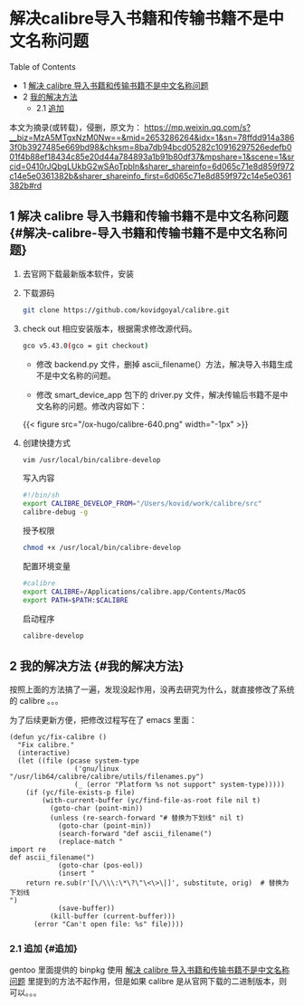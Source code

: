 # 解决calibre导入书籍和传输书籍不是中文名称问题


<div class="ox-hugo-toc toc has-section-numbers">

<div class="heading">Table of Contents</div>

- <span class="section-num">1</span> [解决 calibre 导入书籍和传输书籍不是中文名称问题](#解决-calibre-导入书籍和传输书籍不是中文名称问题)
- <span class="section-num">2</span> [我的解决方法](#我的解决方法)
    - <span class="section-num">2.1</span> [追加](#追加)

</div>
<!--endtoc-->


本文为摘录(或转载)，侵删，原文为： https://mp.weixin.qq.com/s?__biz=MzA5MTgxNzM0Nw==&mid=2653286264&idx=1&sn=78ffdd914a3863f0b3927485e669bd98&chksm=8ba7db94bcd05282c10916297526edefb001f4b88ef18434c85e20d44a784893a1b91b80df37&mpshare=1&scene=1&srcid=0410rJQbgLUkbG2wSAoTpbln&sharer_shareinfo=6d065c71e8d859f972c14e5e0361382b&sharer_shareinfo_first=6d065c71e8d859f972c14e5e0361382b#rd



## <span class="section-num">1</span> 解决 calibre 导入书籍和传输书籍不是中文名称问题 {#解决-calibre-导入书籍和传输书籍不是中文名称问题}

1.  去官网下载最新版本软件，安装

2.  下载源码
    ```sh
    git clone https://github.com/kovidgoyal/calibre.git
    ```

3.  check out 相应安装版本，根据需求修改源代码。
    ```sh
    gco v5.43.0(gco = git checkout)
    ```

    -   修改 backend.py 文件，删掉 ascii_filename(）方法，解决导入书籍生成不是中文名称的问题。

    -   修改 smart_device_app 包下的 driver.py 文件，解决传输后书籍不是中文名称的问题。修改内容如下：

    {{< figure src="/ox-hugo/calibre-640.png" width="-1px" >}}

4.  创建快捷方式
    ```sh
    vim /usr/local/bin/calibre-develop
    ```
    写入内容
    ```sh
    #!/bin/sh
    export CALIBRE_DEVELOP_FROM="/Users/kovid/work/calibre/src"
    calibre-debug -g
    ```
    授予权限
    ```sh
    chmod +x /usr/local/bin/calibre-develop
    ```
    配置环境变量
    ```sh
    #calibre
    export CALIBRE=/Applications/calibre.app/Contents/MacOS
    export PATH=$PATH:$CALIBRE
    ```
    启动程序
    ```sh
    calibre-develop
    ```


## <span class="section-num">2</span> 我的解决方法 {#我的解决方法}

按照上面的方法搞了一遍，发现没起作用，没再去研究为什么，就直接修改了系统的 calibre 。。。

为了后续更新方便，把修改过程写在了 emacs 里面：

```emacs-lisp
(defun yc/fix-calibre ()
  "Fix calibre."
  (interactive)
  (let ((file (pcase system-type
                ('gnu/linux "/usr/lib64/calibre/calibre/utils/filenames.py")
                (_ (error "Platform %s not support" system-type)))))
    (if (yc/file-exists-p file)
        (with-current-buffer (yc/find-file-as-root file nil t)
          (goto-char (point-min))
          (unless (re-search-forward "# 替换为下划线" nil t)
            (goto-char (point-min))
            (search-forward "def ascii_filename(")
            (replace-match "
import re
def ascii_filename(")
            (goto-char (pos-eol))
            (insert "
    return re.sub(r'[\/\\\:\*\?\"\<\>\|]', substitute, orig)  # 替换为下划线
")
            (save-buffer))
          (kill-buffer (current-buffer)))
      (error "Can't open file: %s" file))))
```


### <span class="section-num">2.1</span> 追加 {#追加}

gentoo 里面提供的 binpkg 使用 [解决 calibre 导入书籍和传输书籍不是中文名称问题](#解决-calibre-导入书籍和传输书籍不是中文名称问题) 里提到的方法不起作用，但是如果 calibre 是从官网下载的二进制版本，则可以。。。

